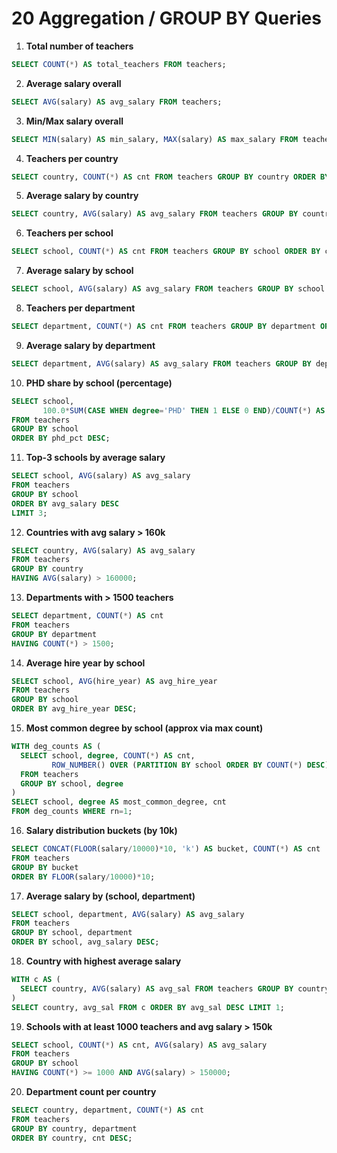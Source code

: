 # 20 Aggregation / GROUP BY Queries

1. **Total number of teachers**  
```sql
SELECT COUNT(*) AS total_teachers FROM teachers;
```

2. **Average salary overall**  
```sql
SELECT AVG(salary) AS avg_salary FROM teachers;
```

3. **Min/Max salary overall**  
```sql
SELECT MIN(salary) AS min_salary, MAX(salary) AS max_salary FROM teachers;
```

4. **Teachers per country**  
```sql
SELECT country, COUNT(*) AS cnt FROM teachers GROUP BY country ORDER BY cnt DESC;
```

5. **Average salary by country**  
```sql
SELECT country, AVG(salary) AS avg_salary FROM teachers GROUP BY country ORDER BY avg_salary DESC;
```

6. **Teachers per school**  
```sql
SELECT school, COUNT(*) AS cnt FROM teachers GROUP BY school ORDER BY cnt DESC;
```

7. **Average salary by school**  
```sql
SELECT school, AVG(salary) AS avg_salary FROM teachers GROUP BY school ORDER BY avg_salary DESC;
```

8. **Teachers per department**  
```sql
SELECT department, COUNT(*) AS cnt FROM teachers GROUP BY department ORDER BY cnt DESC;
```

9. **Average salary by department**  
```sql
SELECT department, AVG(salary) AS avg_salary FROM teachers GROUP BY department ORDER BY avg_salary DESC;
```

10. **PHD share by school (percentage)**  
```sql
SELECT school,
       100.0*SUM(CASE WHEN degree='PHD' THEN 1 ELSE 0 END)/COUNT(*) AS phd_pct
FROM teachers
GROUP BY school
ORDER BY phd_pct DESC;
```

11. **Top-3 schools by average salary**  
```sql
SELECT school, AVG(salary) AS avg_salary
FROM teachers
GROUP BY school
ORDER BY avg_salary DESC
LIMIT 3;
```

12. **Countries with avg salary > 160k**  
```sql
SELECT country, AVG(salary) AS avg_salary
FROM teachers
GROUP BY country
HAVING AVG(salary) > 160000;
```

13. **Departments with > 1500 teachers**  
```sql
SELECT department, COUNT(*) AS cnt
FROM teachers
GROUP BY department
HAVING COUNT(*) > 1500;
```

14. **Average hire year by school**  
```sql
SELECT school, AVG(hire_year) AS avg_hire_year
FROM teachers
GROUP BY school
ORDER BY avg_hire_year DESC;
```

15. **Most common degree by school (approx via max count)**  
```sql
WITH deg_counts AS (
  SELECT school, degree, COUNT(*) AS cnt,
         ROW_NUMBER() OVER (PARTITION BY school ORDER BY COUNT(*) DESC) AS rn
  FROM teachers
  GROUP BY school, degree
)
SELECT school, degree AS most_common_degree, cnt
FROM deg_counts WHERE rn=1;
```

16. **Salary distribution buckets (by 10k)**  
```sql
SELECT CONCAT(FLOOR(salary/10000)*10, 'k') AS bucket, COUNT(*) AS cnt
FROM teachers
GROUP BY bucket
ORDER BY FLOOR(salary/10000)*10;
```

17. **Average salary by (school, department)**  
```sql
SELECT school, department, AVG(salary) AS avg_salary
FROM teachers
GROUP BY school, department
ORDER BY school, avg_salary DESC;
```

18. **Country with highest average salary**  
```sql
WITH c AS (
  SELECT country, AVG(salary) AS avg_sal FROM teachers GROUP BY country
)
SELECT country, avg_sal FROM c ORDER BY avg_sal DESC LIMIT 1;
```

19. **Schools with at least 1000 teachers and avg salary > 150k**  
```sql
SELECT school, COUNT(*) AS cnt, AVG(salary) AS avg_salary
FROM teachers
GROUP BY school
HAVING COUNT(*) >= 1000 AND AVG(salary) > 150000;
```

20. **Department count per country**  
```sql
SELECT country, department, COUNT(*) AS cnt
FROM teachers
GROUP BY country, department
ORDER BY country, cnt DESC;
```
